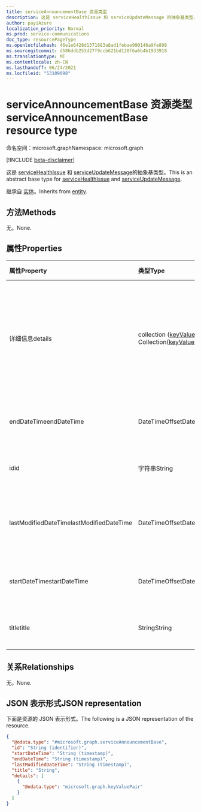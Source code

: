 ```yaml
---
title: serviceAnnouncementBase 资源类型
description: 这是 serviceHealthIssue 和 serviceUpdateMessage 的抽象基类型。
author: payiAzure
localization_priority: Normal
ms.prod: service-communications
doc_type: resourcePageType
ms.openlocfilehash: 46e1e6428d1371683a8ad1febae990146a9fe898
ms.sourcegitcommit: d586ddb253d27f9ccb621bd128f6a6b4b1933918
ms.translationtype: MT
ms.contentlocale: zh-CN
ms.lasthandoff: 06/24/2021
ms.locfileid: "53109098"
---
```

# <a name="serviceannouncementbase-resource-type"></a><span data-ttu-id="0d3c6-103">serviceAnnouncementBase 资源类型</span><span class="sxs-lookup"><span data-stu-id="0d3c6-103">serviceAnnouncementBase resource type</span></span>

<span data-ttu-id="0d3c6-104">命名空间：microsoft.graph</span><span class="sxs-lookup"><span data-stu-id="0d3c6-104">Namespace: microsoft.graph</span></span>

[!INCLUDE [beta-disclaimer](../../includes/beta-disclaimer.md)]

<span data-ttu-id="0d3c6-105">这是 [serviceHealthIssue](../resources/servicehealthissue.md) 和 [serviceUpdateMessage](../resources/serviceupdatemessage.md)的抽象基类型。</span><span class="sxs-lookup"><span data-stu-id="0d3c6-105">This is an abstract base type for [serviceHealthIssue](../resources/servicehealthissue.md) and [serviceUpdateMessage](../resources/serviceupdatemessage.md).</span></span>

<span data-ttu-id="0d3c6-106">继承自 [实体](../resources/entity.md)。</span><span class="sxs-lookup"><span data-stu-id="0d3c6-106">Inherits from [entity](../resources/entity.md).</span></span>

## <a name="methods"></a><span data-ttu-id="0d3c6-107">方法</span><span class="sxs-lookup"><span data-stu-id="0d3c6-107">Methods</span></span>
<span data-ttu-id="0d3c6-108">无。</span><span class="sxs-lookup"><span data-stu-id="0d3c6-108">None.</span></span>

## <a name="properties"></a><span data-ttu-id="0d3c6-109">属性</span><span class="sxs-lookup"><span data-stu-id="0d3c6-109">Properties</span></span>
|<span data-ttu-id="0d3c6-110">属性</span><span class="sxs-lookup"><span data-stu-id="0d3c6-110">Property</span></span>|<span data-ttu-id="0d3c6-111">类型</span><span class="sxs-lookup"><span data-stu-id="0d3c6-111">Type</span></span>|<span data-ttu-id="0d3c6-112">说明</span><span class="sxs-lookup"><span data-stu-id="0d3c6-112">Description</span></span>|
|:---|:---|:---|
|<span data-ttu-id="0d3c6-113">详细信息</span><span class="sxs-lookup"><span data-stu-id="0d3c6-113">details</span></span>|<span data-ttu-id="0d3c6-114">collection ([keyValuePair](../resources/keyvaluepair.md)) </span><span class="sxs-lookup"><span data-stu-id="0d3c6-114">Collection([keyValuePair](../resources/keyvaluepair.md))</span></span>|<span data-ttu-id="0d3c6-115">有关服务事件的其他详细信息。</span><span class="sxs-lookup"><span data-stu-id="0d3c6-115">Additional details about service event.</span></span> <span data-ttu-id="0d3c6-116">此属性不支持筛选器。</span><span class="sxs-lookup"><span data-stu-id="0d3c6-116">This property doesn't support filters.</span></span>|
|<span data-ttu-id="0d3c6-117">endDateTime</span><span class="sxs-lookup"><span data-stu-id="0d3c6-117">endDateTime</span></span>|<span data-ttu-id="0d3c6-118">DateTimeOffset</span><span class="sxs-lookup"><span data-stu-id="0d3c6-118">DateTimeOffset</span></span>|<span data-ttu-id="0d3c6-119">服务事件的结束时间。</span><span class="sxs-lookup"><span data-stu-id="0d3c6-119">The end time of the service event.</span></span>|
|<span data-ttu-id="0d3c6-120">id</span><span class="sxs-lookup"><span data-stu-id="0d3c6-120">id</span></span>|<span data-ttu-id="0d3c6-121">字符串</span><span class="sxs-lookup"><span data-stu-id="0d3c6-121">String</span></span>|<span data-ttu-id="0d3c6-122">服务事件的 ID。</span><span class="sxs-lookup"><span data-stu-id="0d3c6-122">The id of the service event.</span></span>|
|<span data-ttu-id="0d3c6-123">lastModifiedDateTime</span><span class="sxs-lookup"><span data-stu-id="0d3c6-123">lastModifiedDateTime</span></span>|<span data-ttu-id="0d3c6-124">DateTimeOffset</span><span class="sxs-lookup"><span data-stu-id="0d3c6-124">DateTimeOffset</span></span>|<span data-ttu-id="0d3c6-125">服务事件的上次修改时间。</span><span class="sxs-lookup"><span data-stu-id="0d3c6-125">The last modified time of the service event.</span></span>|
|<span data-ttu-id="0d3c6-126">startDateTime</span><span class="sxs-lookup"><span data-stu-id="0d3c6-126">startDateTime</span></span>|<span data-ttu-id="0d3c6-127">DateTimeOffset</span><span class="sxs-lookup"><span data-stu-id="0d3c6-127">DateTimeOffset</span></span>|<span data-ttu-id="0d3c6-128">服务事件的开始时间。</span><span class="sxs-lookup"><span data-stu-id="0d3c6-128">The start time of the service event.</span></span>|
|<span data-ttu-id="0d3c6-129">title</span><span class="sxs-lookup"><span data-stu-id="0d3c6-129">title</span></span>|<span data-ttu-id="0d3c6-130">String</span><span class="sxs-lookup"><span data-stu-id="0d3c6-130">String</span></span>|<span data-ttu-id="0d3c6-131">服务事件的标题。</span><span class="sxs-lookup"><span data-stu-id="0d3c6-131">The title of the service event.</span></span>|

## <a name="relationships"></a><span data-ttu-id="0d3c6-132">关系</span><span class="sxs-lookup"><span data-stu-id="0d3c6-132">Relationships</span></span>
<span data-ttu-id="0d3c6-133">无。</span><span class="sxs-lookup"><span data-stu-id="0d3c6-133">None.</span></span>

## <a name="json-representation"></a><span data-ttu-id="0d3c6-134">JSON 表示形式</span><span class="sxs-lookup"><span data-stu-id="0d3c6-134">JSON representation</span></span>
<span data-ttu-id="0d3c6-135">下面是资源的 JSON 表示形式。</span><span class="sxs-lookup"><span data-stu-id="0d3c6-135">The following is a JSON representation of the resource.</span></span>
<!-- {
  "blockType": "resource",
  "keyProperty": "id",
  "@odata.type": "microsoft.graph.serviceAnnouncementBase",
  "baseType": "microsoft.graph.entity",
  "openType": false
}
-->
``` json
{
  "@odata.type": "#microsoft.graph.serviceAnnouncementBase",
  "id": "String (identifier)",
  "startDateTime": "String (timestamp)",
  "endDateTime": "String (timestamp)",
  "lastModifiedDateTime": "String (timestamp)",
  "title": "String",
  "details": [
    {
      "@odata.type": "microsoft.graph.keyValuePair"
    }
  ]
}
```